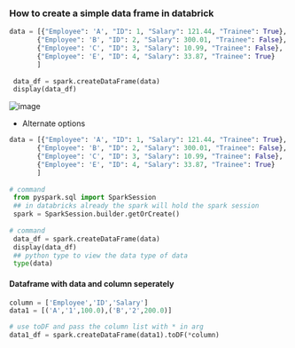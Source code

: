  ### How to create a simple data frame in databrick
 
 ```py
 data = [{"Employee": 'A', "ID": 1, "Salary": 121.44, "Trainee": True},
        {"Employee": 'B', "ID": 2, "Salary": 300.01, "Trainee": False},
        {"Employee": 'C', "ID": 3, "Salary": 10.99, "Trainee": False},
        {"Employee": 'E', "ID": 4, "Salary": 33.87, "Trainee": True}
        ]
  
  data_df = spark.createDataFrame(data)
  display(data_df)
 ```
 ![image](https://user-images.githubusercontent.com/6425536/139539659-66358220-92fa-4f03-aa70-304ef54007ea.png)

  - Alternate options
 ```py
 data = [{"Employee": 'A', "ID": 1, "Salary": 121.44, "Trainee": True},
        {"Employee": 'B', "ID": 2, "Salary": 300.01, "Trainee": False},
        {"Employee": 'C', "ID": 3, "Salary": 10.99, "Trainee": False},
        {"Employee": 'E', "ID": 4, "Salary": 33.87, "Trainee": True}
        ]
  
 # command
  from pyspark.sql import SparkSession  
  ## in databricks already the spark will hold the spark session
  spark = SparkSession.builder.getOrCreate()
  
 # command 
  data_df = spark.createDataFrame(data)
  display(data_df)
  ## python type to view the data type of data
  type(data)
 ```
#### Dataframe with data and column seperately

```py 
column = ['Employee','ID','Salary']
data1 = [('A','1',100.0),('B','2',200.0)]

# use toDF and pass the column list with * in arg
data1_df = spark.createDataFrame(data1).toDF(*column)
```
